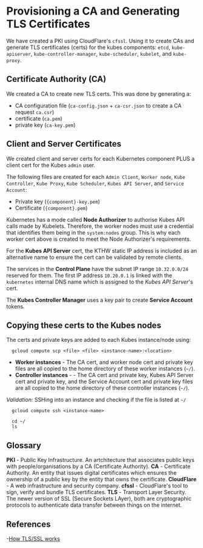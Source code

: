 # Provisioning a CA and Generating TLS Certificates

We have created a PKI using CloudFlare's `cfssl`. Using it to create CAs and generate TLS certificates (certs) for the kubes components: `etcd`, `kube-apiserver`, `kube-controller-manager`, `kube-scheduler`, `kubelet`, and `kube-proxy`.

## Certificate Authority (CA)

We created a CA to create new TLS certs. This was done by generating a:
- CA configuration file (`ca-config.json` + `ca-csr.json` to create a CA request `ca.csr`)
- certificate (`ca.pem`)
- private key (`ca-key.pem`)

## Client and Server Certificates

We created client and server certs for each Kubernetes component PLUS a client cert for the Kubes `admin` user.

The following files are created for each `Admin Client`, `Worker node`, `Kube Controller`, `Kube Proxy`, `Kube Scheduler`, `Kubes API Server`, and `Service Account`:
- Private key (`{component}-key.pem`)
- Certificate (`{component}.pem`)

Kubernetes has a mode called **Node Authorizer** to authorise Kubes API calls made by Kubelets. Therefore, the worker nodes must use a credential that identifies them being in the `system:nodes` group. This is why each worker cert above is created to meet the Node Authorizer's requirements.

For the **Kubes API Server** cert, the KTHW static IP address is included as an alternative name to ensure the cert can be validated by remote clients.

The services in the **Control Plane** have the subnet IP range `10.32.0.0/24` reserved for them. The first IP address `10.20.0.1` is linked with the `kubernetes` internal DNS name which is assigned to the _Kubes API Server_'s cert.

The **Kubes Controller Manager** uses a key pair to create **Service Account** tokens.

## Copying these certs to the Kubes nodes

The certs and private keys are added to each Kubes instance/node using:
```
  gcloud compute scp <file> <file> <instance-name>:<location>
```

- **Worker instances** - The CA cert, and worker node cert and private key files are all copied to the home directory of these worker instances (`~/`).
- **Controller instances** - - The CA cert and private key, Kubes API Server cert and private key, and the Service Account cert and private key files are all copied to the home directory of these controller instances (`~/`).

_Validation:_
SSHing into an instance and checking if the file is listed at `~/`
```
  gcloud compute ssh <instance-name>

  cd ~/
  ls
```

## Glossary

**PKI** - Public Key Infrastructure. An artchitecture that associates public keys with people/organisations by a CA (Certificate Authority).
**CA** - Certificate Authority. An entity that issues digital certificates which ensures the ownership of a public key by the entity that owns the certificate.
**CloudFlare** - A web infrastructure and security company.
**cfssl** - CloudFlare's tool to sign, verify and bundle TLS certificates.
**TLS** - Transport Layer Security. The newer version of SSL (Secure Sockets LAyer), both are cryptographic protocols to authenticate data transfer between things on the internet.

## References

-[How TLS/SSL works](https://github.com/gruntwork-io/private-tls-cert)
